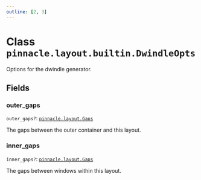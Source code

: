 ```yaml
---
outline: [2, 3]
---
```


# Class `pinnacle.layout.builtin.DwindleOpts`


Options for the dwindle generator.

## Fields

### outer_gaps <Badge type="danger" text="nullable" />

`outer_gaps?`: <code><a href="/lua-reference/0.1.0-alpha.1/aliases/pinnacle.layout.Gaps">pinnacle.layout.Gaps</a></code>

The gaps between the outer container and this layout.

### inner_gaps <Badge type="danger" text="nullable" />

`inner_gaps?`: <code><a href="/lua-reference/0.1.0-alpha.1/aliases/pinnacle.layout.Gaps">pinnacle.layout.Gaps</a></code>

The gaps between windows within this layout.


